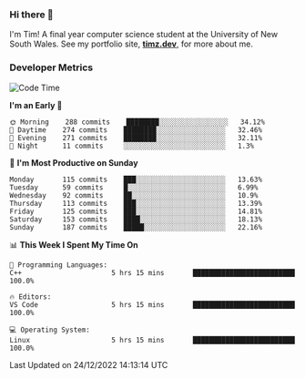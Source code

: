 ### Hi there 👋

I'm Tim! A final year computer science student at the University of New South
Wales. See my portfolio site, <strong><a href="https://timz.dev">timz.dev</a></strong>,
for more about me.

### Developer Metrics

<!-- [![Top Languages](https://github-readme-stats.vercel.app/api/wakatime?username=Tymotex&langs_count=5&custom_title=Top%205%20Languages&hide=Other&theme=material-palenight)](https://github.com/anuraghazra/github-readme-stats) -->

<!--START_SECTION:waka-->
![Code Time](http://img.shields.io/badge/Code%20Time-1%2C123%20hrs%2051%20mins-blue)

**I'm an Early 🐤** 

```text
🌞 Morning    288 commits    ████████░░░░░░░░░░░░░░░░░   34.12% 
🌆 Daytime    274 commits    ████████░░░░░░░░░░░░░░░░░   32.46% 
🌃 Evening    271 commits    ████████░░░░░░░░░░░░░░░░░   32.11% 
🌙 Night      11 commits     ░░░░░░░░░░░░░░░░░░░░░░░░░   1.3%

```
📅 **I'm Most Productive on Sunday** 

```text
Monday       115 commits    ███░░░░░░░░░░░░░░░░░░░░░░   13.63% 
Tuesday      59 commits     █░░░░░░░░░░░░░░░░░░░░░░░░   6.99% 
Wednesday    92 commits     ██░░░░░░░░░░░░░░░░░░░░░░░   10.9% 
Thursday     113 commits    ███░░░░░░░░░░░░░░░░░░░░░░   13.39% 
Friday       125 commits    ███░░░░░░░░░░░░░░░░░░░░░░   14.81% 
Saturday     153 commits    ████░░░░░░░░░░░░░░░░░░░░░   18.13% 
Sunday       187 commits    █████░░░░░░░░░░░░░░░░░░░░   22.16%

```


📊 **This Week I Spent My Time On** 

```text
💬 Programming Languages: 
C++                      5 hrs 15 mins       █████████████████████████   100.0%

🔥 Editors: 
VS Code                  5 hrs 15 mins       █████████████████████████   100.0%

💻 Operating System: 
Linux                    5 hrs 15 mins       █████████████████████████   100.0%

```


 Last Updated on 24/12/2022 14:13:14 UTC
<!--END_SECTION:waka-->

<!-- [![Tymotex's GitHub stats](https://github-readme-stats.vercel.app/api?username=Tymotex)](https://github.com/anuraghazra/github-readme-stats) -->
